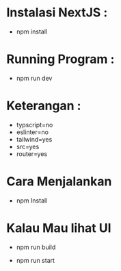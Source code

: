 # Instalasi NextJS :

- npm install

# Running Program :

- npm run dev

# Keterangan :

- typscript=no
- eslinter=no
- tailwind=yes
- src=yes
- router=yes


# Cara Menjalankan
- npm Install

# Kalau Mau lihat UI
- npm run build

- npm run start
